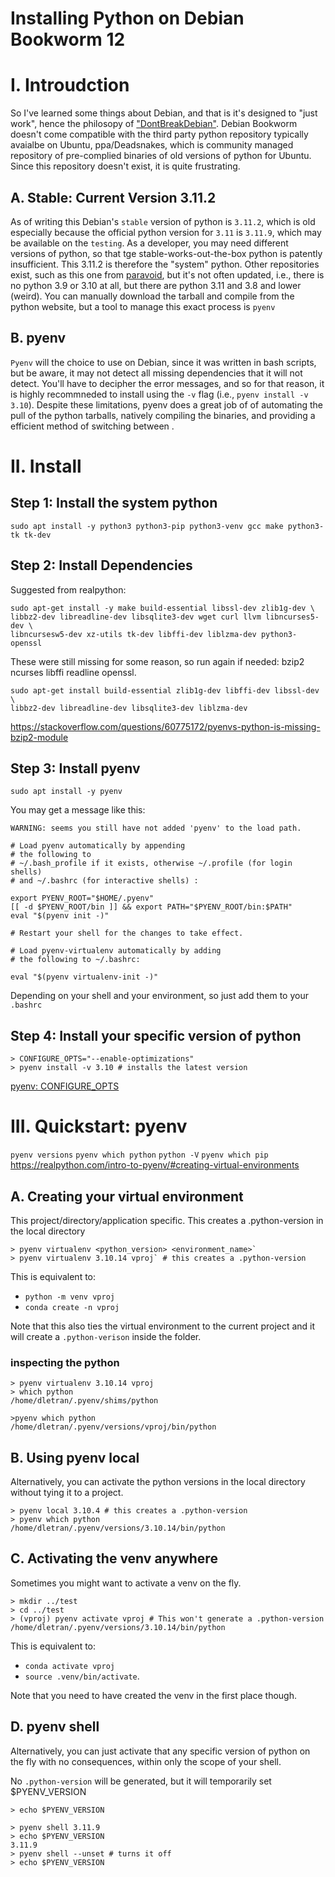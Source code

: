# Installing Python on Debian Bookworm 12

# I.  Introudction

So I've learned some things about Debian, and that is it's designed to 
"just work", hence the philosopy of ["DontBreakDebian"](https://wiki.debian.org/DontBreakDebian).
Debian Bookworm doesn't come compatible with the third party python repository typically avaialbe on Ubuntu, ppa/Deadsnakes, which is community managed repository of pre-complied binaries of old versions of python for Ubuntu. Since this repository doesn't exist, it is quite frustrating. 

## A. Stable: Current Version 3.11.2
As of writing this Debian's `stable` version of python is `3.11.2`, which is old especially because the official python version for `3.11` is `3.11.9`, which may be available on the `testing`. As a developer, you may need different versions of python, so that tge stable-works-out-the-box python is patently insufficient. This 3.11.2 is therefore the "system" python. Other repositories exist, such as this one from [paravoid](https://people.debian.org/~paravoid/python-all/), but it's not often updated, i.e., there is no python 3.9 or 3.10 at all, but there are python 3.11 and 3.8 and lower (weird). You can manually download the tarball and compile from the python website, but a tool to manage this exact process is `pyenv`

## B. pyenv 
`Pyenv` will the choice to use on Debian, since it was written in bash scripts, but be aware, it may not detect all missing dependencies that it will not detect. You'll have to decipher the error messages, and so for that reason, it is highly recommneded to install using the `-v` flag (i.e., `pyenv install -v 3.10`). Despite these limitations, pyenv does a great job of of automating the pull of the python tarballs, natively compiling the binaries, and providing a efficient method of switching between .

# II. Install
## Step 1: Install the system python

```
sudo apt install -y python3 python3-pip python3-venv gcc make python3-tk tk-dev
```

## Step 2: Install Dependencies

Suggested from realpython:
```
sudo apt-get install -y make build-essential libssl-dev zlib1g-dev \
libbz2-dev libreadline-dev libsqlite3-dev wget curl llvm libncurses5-dev \
libncursesw5-dev xz-utils tk-dev libffi-dev liblzma-dev python3-openssl
```

These were still missing for some reason, so run again if needed: 
    bzip2 ncurses libffi readline openssl.

```
sudo apt-get install build-essential zlib1g-dev libffi-dev libssl-dev \
libbz2-dev libreadline-dev libsqlite3-dev liblzma-dev
```
https://stackoverflow.com/questions/60775172/pyenvs-python-is-missing-bzip2-module

## Step 3: Install pyenv

`sudo apt install -y pyenv`

You may get a message like this: 
```
WARNING: seems you still have not added 'pyenv' to the load path.

# Load pyenv automatically by appending
# the following to 
# ~/.bash_profile if it exists, otherwise ~/.profile (for login shells)
# and ~/.bashrc (for interactive shells) :

export PYENV_ROOT="$HOME/.pyenv"
[[ -d $PYENV_ROOT/bin ]] && export PATH="$PYENV_ROOT/bin:$PATH"
eval "$(pyenv init -)"

# Restart your shell for the changes to take effect.

# Load pyenv-virtualenv automatically by adding
# the following to ~/.bashrc:

eval "$(pyenv virtualenv-init -)"
```

Depending on your shell and your environment, so just add them to your `.bashrc`

## Step 4: Install your specific version of python

```
> CONFIGURE_OPTS="--enable-optimizations" 
> pyenv install -v 3.10 # installs the latest version
```
[pyenv: CONFIGURE_OPTS](https://github.com/orgs/pyenv/discussions/1998)

# III. Quickstart: pyenv

`pyenv versions`
`pyenv which python`
`python -V`
`pyenv which pip`
https://realpython.com/intro-to-pyenv/#creating-virtual-environments

## A. Creating your virtual environment

This project/directory/application specific. This creates a .python-version in 
the local directory

```
> pyenv virtualenv <python_version> <environment_name>`
> pyenv virtualenv 3.10.14 vproj` # this creates a .python-version
```
This is equivalent to:
* `python -m venv vproj`
* `conda create -n vproj`

Note that this also ties the virtual environment to the current project and 
it will create a `.python-verison` inside the folder.

### inspecting the python
```
> pyenv virtualenv 3.10.14 vproj
> which python
/home/dletran/.pyenv/shims/python

>pyenv which python
/home/dletran/.pyenv/versions/vproj/bin/python
```

## B. Using pyenv local

Alternatively, you can activate the python versions in the local directory 
without tying it to a project.

```
> pyenv local 3.10.4 # this creates a .python-version
> pyenv which python
/home/dletran/.pyenv/versions/3.10.14/bin/python
```

## C. Activating the venv anywhere

Sometimes you might want to activate a venv on the fly.

```
> mkdir ../test
> cd ../test
> (vproj) pyenv activate vproj # This won't generate a .python-version
/home/dletran/.pyenv/versions/3.10.14/bin/python
```
This is equivalent to:
* `conda activate vproj` 
* `source .venv/bin/activate`.

Note that you need to have created the venv in the first place though.

## D. pyenv shell

Alternatively, you can just activate that any specific version of python on the 
fly with no consequences, within only the scope of your shell.

No `.python-version` will be generated, but it will temporarily set $PYENV_VERSION
```
> echo $PYENV_VERSION

> pyenv shell 3.11.9
> echo $PYENV_VERSION
3.11.9
> pyenv shell --unset # turns it off
> echo $PYENV_VERSION

```

